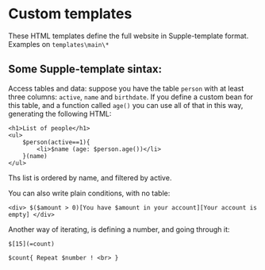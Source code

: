 # Custom templates

These HTML templates define the full website in Supple-template format. Examples on `templates\main\*`

## Some Supple-template sintax:

Access tables and data: suppose you have the table `person` with at least three columns: `active`, `name` and `birthdate`. If you define a custom bean for this table, and a function called `age()` you can use all of that in this way, generating the following HTML:  
```
<h1>List of people</h1>
<ul>
    $person(active==1){
        <li>$name (age: $person.age())</li>
    }(name)
</ul>
```
Ths list is ordered by name, and filtered by active.

You can also write plain conditions, with no table:
```
<div> $($amount > 0)[You have $amount in your account][Your account is empty] </div>
```

Another way of iterating, is defining a number, and going through it:
```
$[15](=count)

$count{ Repeat $number ! <br> }
```

